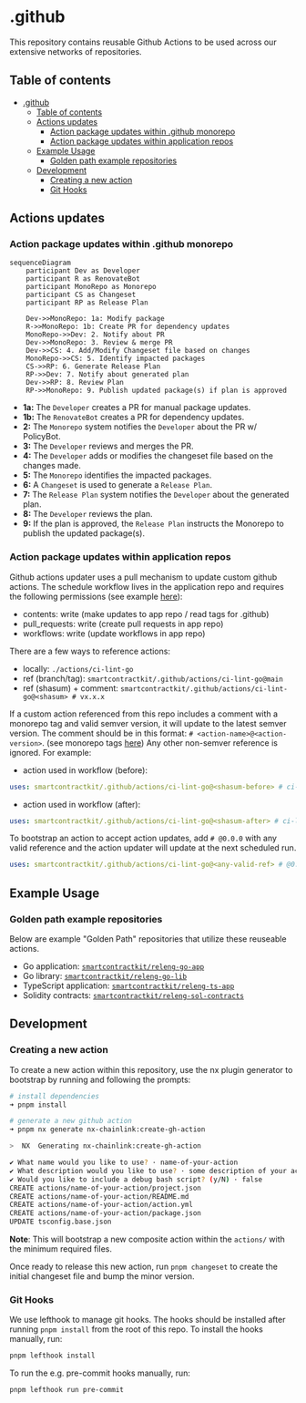 # .github

This repository contains reusable Github Actions to be used across our extensive
networks of repositories.

## Table of contents

- [.github](#github)
  - [Table of contents](#table-of-contents)
  - [Actions updates](#actions-updates)
    - [Action package updates within .github monorepo](#action-package-updates-within-github-monorepo)
    - [Action package updates within application repos](#action-package-updates-within-application-repos)
  - [Example Usage](#example-usage)
    - [Golden path example repositories](#golden-path-example-repositories)
  - [Development](#development)
    - [Creating a new action](#creating-a-new-action)
    - [Git Hooks](#git-hooks)

## Actions updates

### Action package updates within .github monorepo

```mermaid
sequenceDiagram
    participant Dev as Developer
    participant R as RenovateBot
    participant MonoRepo as Monorepo
    participant CS as Changeset
    participant RP as Release Plan

    Dev->>MonoRepo: 1a: Modify package
    R->>MonoRepo: 1b: Create PR for dependency updates
    MonoRepo->>Dev: 2. Notify about PR
    Dev->>MonoRepo: 3. Review & merge PR
    Dev->>CS: 4. Add/Modify Changeset file based on changes
    MonoRepo->>CS: 5. Identify impacted packages
    CS->>RP: 6. Generate Release Plan
    RP->>Dev: 7. Notify about generated plan
    Dev->>RP: 8. Review Plan
    RP->>MonoRepo: 9. Publish updated package(s) if plan is approved

```

- **1a:** The `Developer` creates a PR for manual package updates.
- **1b:** The `RenovateBot` creates a PR for dependency updates.
- **2:** The `Monorepo` system notifies the `Developer` about the PR w/
  PolicyBot.
- **3:** The `Developer` reviews and merges the PR.
- **4:** The `Developer` adds or modifies the changeset file based on the
  changes made.
- **5:** The `Monorepo` identifies the impacted packages.
- **6:** A `Changeset` is used to generate a `Release Plan`.
- **7:** The `Release Plan` system notifies the `Developer` about the generated
  plan.
- **8:** The `Developer` reviews the plan.
- **9:** If the plan is approved, the `Release Plan` instructs the Monorepo to
  publish the updated package(s).

### Action package updates within application repos

Github actions updater uses a pull mechanism to update custom github actions.
The schedule workflow lives in the application repo and requires the following
permissions (see example
[here](https://github.com/smartcontractkit/releng-go-app/blob/main/.github/workflows/schedule-update-actions.yml)):

- contents: write (make updates to app repo / read tags for .github)
- pull_requests: write (create pull requests in app repo)
- workflows: write (update workflows in app repo)

There are a few ways to reference actions:

- locally: `./actions/ci-lint-go`
- ref (branch/tag): `smartcontractkit/.github/actions/ci-lint-go@main`
- ref (shasum) + comment:
  `smartcontractkit/.github/actions/ci-lint-go@<shasum> # vx.x.x`

If a custom action referenced from this repo includes a comment with a monorepo
tag and valid semver version, it will update to the latest semver version. The
comment should be in this format: `# <action-name>@<action-version>`. (see
monorepo tags [here](https://github.com/smartcontractkit/.github/tags)) Any
other non-semver reference is ignored. For example:

- action used in workflow (before):

```yaml
uses: smartcontractkit/.github/actions/ci-lint-go@<shasum-before> # ci-lint-go@x.x.x
```

- action used in workflow (after):

```yaml
uses: smartcontractkit/.github/actions/ci-lint-go@<shasum-after> # ci-lint-go@x.x.y
```

To bootstrap an action to accept action updates, add `# @0.0.0` with any valid
reference and the action updater will update at the next scheduled run.

```yaml
uses: smartcontractkit/.github/actions/ci-lint-go@<any-valid-ref> # @0.0.0
```

## Example Usage

### Golden path example repositories

Below are example "Golden Path" repositories that utilize these reuseable
actions.

- Go application:
  [`smartcontractkit/releng-go-app`](https://github.com/smartcontractkit/releng-go-app)
- Go library:
  [`smartcontractkit/releng-go-lib`](https://github.com/smartcontractkit/releng-go-lib)
- TypeScript application:
  [`smartcontractkit/releng-ts-app`](https://github.com/smartcontractkit/releng-ts-app)
- Solidity contracts:
  [`smartcontractkit/releng-sol-contracts`](https://github.com/smartcontractkit/releng-sol-contracts)

## Development

### Creating a new action

To create a new action within this repository, use the nx plugin generator to
bootstrap by running and following the prompts:

```sh
# install dependencies
➜ pnpm install

# generate a new github action
➜ pnpm nx generate nx-chainlink:create-gh-action

>  NX  Generating nx-chainlink:create-gh-action

✔ What name would you like to use? · name-of-your-action
✔ What description would you like to use? · some description of your action
✔ Would you like to include a debug bash script? (y/N) · false
CREATE actions/name-of-your-action/project.json
CREATE actions/name-of-your-action/README.md
CREATE actions/name-of-your-action/action.yml
CREATE actions/name-of-your-action/package.json
UPDATE tsconfig.base.json
```

**Note**: This will bootstrap a new composite action within the `actions/` with
the minimum required files.

Once ready to release this new action, run `pnpm changeset` to create the
initial changeset file and bump the minor version.

### Git Hooks

We use lefthook to manage git hooks. The hooks should be installed after running
`pnpm install` from the root of this repo. To install the hooks manually, run:

```sh
pnpm lefthook install
```

To run the e.g. pre-commit hooks manually, run:

```sh
pnpm lefthook run pre-commit
```
